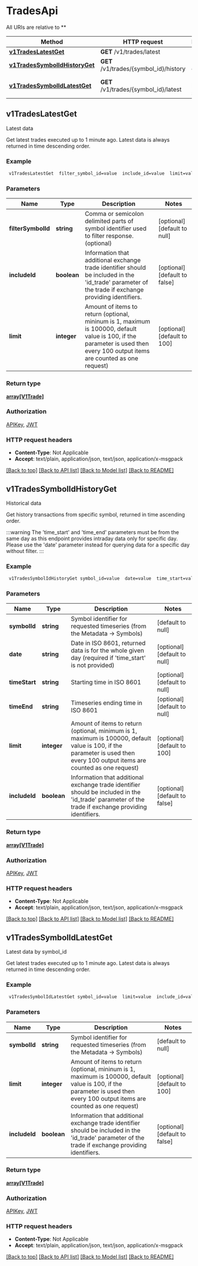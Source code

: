 # TradesApi

All URIs are relative to **

Method | HTTP request | Description
------------- | ------------- | -------------
[**v1TradesLatestGet**](TradesApi.md#v1TradesLatestGet) | **GET** /v1/trades/latest | Latest data
[**v1TradesSymbolIdHistoryGet**](TradesApi.md#v1TradesSymbolIdHistoryGet) | **GET** /v1/trades/{symbol_id}/history | Historical data
[**v1TradesSymbolIdLatestGet**](TradesApi.md#v1TradesSymbolIdLatestGet) | **GET** /v1/trades/{symbol_id}/latest | Latest data by symbol_id



## v1TradesLatestGet

Latest data

Get latest trades executed up to 1 minute ago. Latest data is always returned in time descending order.

### Example

```bash
 v1TradesLatestGet  filter_symbol_id=value  include_id=value  limit=value
```

### Parameters


Name | Type | Description  | Notes
------------- | ------------- | ------------- | -------------
 **filterSymbolId** | **string** | Comma or semicolon delimited parts of symbol identifier used to filter response. (optional) | [optional] [default to null]
 **includeId** | **boolean** | Information that additional exchange trade identifier should be included in the 'id_trade' parameter of the trade if exchange providing identifiers. | [optional] [default to false]
 **limit** | **integer** | Amount of items to return (optional, mininum is 1, maximum is 100000, default value is 100, if the parameter is used then every 100 output items are counted as one request) | [optional] [default to 100]

### Return type

[**array[V1Trade]**](V1Trade.md)

### Authorization

[APIKey](../README.md#APIKey), [JWT](../README.md#JWT)

### HTTP request headers

- **Content-Type**: Not Applicable
- **Accept**: text/plain, application/json, text/json, application/x-msgpack

[[Back to top]](#) [[Back to API list]](../README.md#documentation-for-api-endpoints) [[Back to Model list]](../README.md#documentation-for-models) [[Back to README]](../README.md)


## v1TradesSymbolIdHistoryGet

Historical data

Get history transactions from specific symbol, returned in time ascending order.

:::warning
The 'time_start' and 'time_end' parameters must be from the same day as this endpoint provides intraday data only for specific day.
Please use the 'date' parameter instead for querying data for a specific day without filter.
:::

### Example

```bash
 v1TradesSymbolIdHistoryGet symbol_id=value  date=value  time_start=value  time_end=value  limit=value  include_id=value
```

### Parameters


Name | Type | Description  | Notes
------------- | ------------- | ------------- | -------------
 **symbolId** | **string** | Symbol identifier for requested timeseries (from the Metadata -> Symbols) | [default to null]
 **date** | **string** | Date in ISO 8601, returned data is for the whole given day (required if 'time_start' is not provided) | [optional] [default to null]
 **timeStart** | **string** | Starting time in ISO 8601 | [optional] [default to null]
 **timeEnd** | **string** | Timeseries ending time in ISO 8601 | [optional] [default to null]
 **limit** | **integer** | Amount of items to return (optional, minimum is 1, maximum is 100000, default value is 100, if the parameter is used then every 100 output items are counted as one request) | [optional] [default to 100]
 **includeId** | **boolean** | Information that additional exchange trade identifier should be included in the 'id_trade' parameter of the trade if exchange providing identifiers. | [optional] [default to false]

### Return type

[**array[V1Trade]**](V1Trade.md)

### Authorization

[APIKey](../README.md#APIKey), [JWT](../README.md#JWT)

### HTTP request headers

- **Content-Type**: Not Applicable
- **Accept**: text/plain, application/json, text/json, application/x-msgpack

[[Back to top]](#) [[Back to API list]](../README.md#documentation-for-api-endpoints) [[Back to Model list]](../README.md#documentation-for-models) [[Back to README]](../README.md)


## v1TradesSymbolIdLatestGet

Latest data by symbol_id

Get latest trades executed up to 1 minute ago. Latest data is always returned in time descending order.

### Example

```bash
 v1TradesSymbolIdLatestGet symbol_id=value  limit=value  include_id=value
```

### Parameters


Name | Type | Description  | Notes
------------- | ------------- | ------------- | -------------
 **symbolId** | **string** | Symbol identifier for requested timeseries (from the Metadata -> Symbols) | [default to null]
 **limit** | **integer** | Amount of items to return (optional, mininum is 1, maximum is 100000, default value is 100, if the parameter is used then every 100 output items are counted as one request) | [optional] [default to 100]
 **includeId** | **boolean** | Information that additional exchange trade identifier should be included in the 'id_trade' parameter of the trade if exchange providing identifiers. | [optional] [default to false]

### Return type

[**array[V1Trade]**](V1Trade.md)

### Authorization

[APIKey](../README.md#APIKey), [JWT](../README.md#JWT)

### HTTP request headers

- **Content-Type**: Not Applicable
- **Accept**: text/plain, application/json, text/json, application/x-msgpack

[[Back to top]](#) [[Back to API list]](../README.md#documentation-for-api-endpoints) [[Back to Model list]](../README.md#documentation-for-models) [[Back to README]](../README.md)

